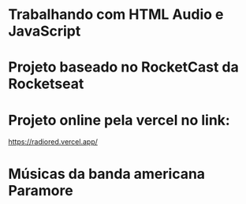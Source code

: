 # Trabalhando com HTML Audio e JavaScript

# Projeto baseado no RocketCast da Rocketseat

# Projeto online pela vercel no link:

https://radiored.vercel.app/

# Músicas da banda americana Paramore
